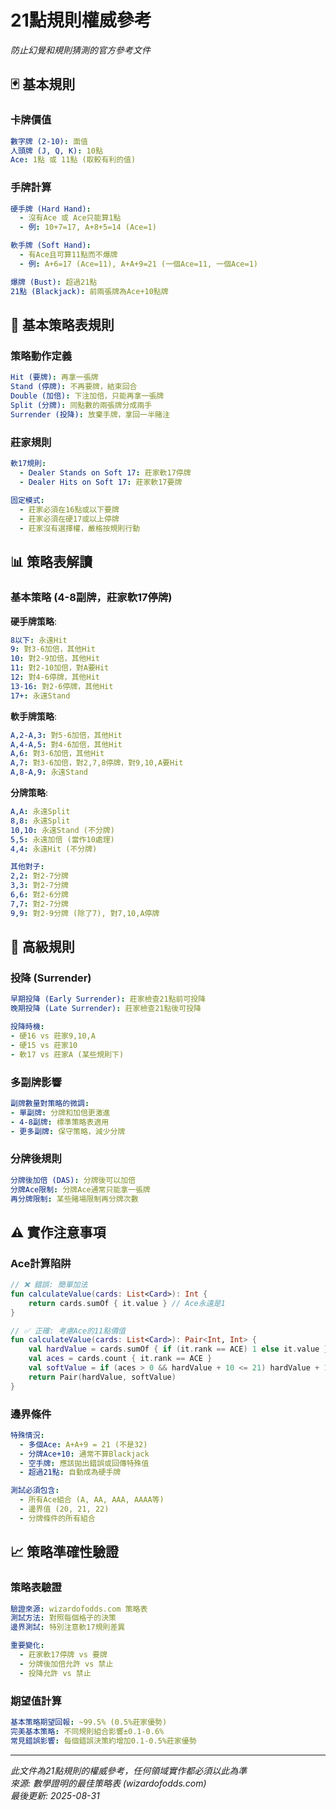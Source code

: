 # 21點規則權威參考

*防止幻覺和規則猜測的官方參考文件*

## 🃏 基本規則

### 卡牌價值
```yaml
數字牌 (2-10): 面值
人頭牌 (J, Q, K): 10點
Ace: 1點 或 11點 (取較有利的值)
```

### 手牌計算
```yaml
硬手牌 (Hard Hand): 
  - 沒有Ace 或 Ace只能算1點
  - 例: 10+7=17, A+8+5=14 (Ace=1)

軟手牌 (Soft Hand):
  - 有Ace且可算11點而不爆牌
  - 例: A+6=17 (Ace=11), A+A+9=21 (一個Ace=11, 一個Ace=1)

爆牌 (Bust): 超過21點
21點 (Blackjack): 前兩張牌為Ace+10點牌
```

## 🎯 基本策略表規則

### 策略動作定義
```yaml
Hit (要牌): 再拿一張牌
Stand (停牌): 不再要牌，結束回合
Double (加倍): 下注加倍，只能再拿一張牌
Split (分牌): 同點數的兩張牌分成兩手
Surrender (投降): 放棄手牌，拿回一半賭注
```

### 莊家規則
```yaml
軟17規則:
  - Dealer Stands on Soft 17: 莊家軟17停牌
  - Dealer Hits on Soft 17: 莊家軟17要牌
  
固定模式:
  - 莊家必須在16點或以下要牌
  - 莊家必須在硬17或以上停牌
  - 莊家沒有選擇權，嚴格按規則行動
```

## 📊 策略表解讀

### 基本策略 (4-8副牌，莊家軟17停牌)
**硬手牌策略**:
```yaml
8以下: 永遠Hit
9: 對3-6加倍，其他Hit  
10: 對2-9加倍，其他Hit
11: 對2-10加倍，對A要Hit
12: 對4-6停牌，其他Hit
13-16: 對2-6停牌，其他Hit
17+: 永遠Stand
```

**軟手牌策略**:
```yaml
A,2-A,3: 對5-6加倍，其他Hit
A,4-A,5: 對4-6加倍，其他Hit  
A,6: 對3-6加倍，其他Hit
A,7: 對3-6加倍，對2,7,8停牌，對9,10,A要Hit
A,8-A,9: 永遠Stand
```

**分牌策略**:
```yaml
A,A: 永遠Split
8,8: 永遠Split
10,10: 永遠Stand (不分牌)
5,5: 永遠加倍 (當作10處理)
4,4: 永遠Hit (不分牌)

其他對子:
2,2: 對2-7分牌
3,3: 對2-7分牌  
6,6: 對2-6分牌
7,7: 對2-7分牌
9,9: 對2-9分牌 (除了7), 對7,10,A停牌
```

## 🔢 高級規則

### 投降 (Surrender)
```yaml
早期投降 (Early Surrender): 莊家檢查21點前可投降
晚期投降 (Late Surrender): 莊家檢查21點後可投降

投降時機:
- 硬16 vs 莊家9,10,A
- 硬15 vs 莊家10
- 軟17 vs 莊家A (某些規則下)
```

### 多副牌影響
```yaml
副牌數量對策略的微調:
- 單副牌: 分牌和加倍更激進
- 4-8副牌: 標準策略表適用
- 更多副牌: 保守策略，減少分牌
```

### 分牌後規則
```yaml
分牌後加倍 (DAS): 分牌後可以加倍
分牌Ace限制: 分牌Ace通常只能拿一張牌
再分牌限制: 某些賭場限制再分牌次數
```

## ⚠️ 實作注意事項

### Ace計算陷阱
```kotlin
// ❌ 錯誤: 簡單加法
fun calculateValue(cards: List<Card>): Int {
    return cards.sumOf { it.value } // Ace永遠是1
}

// ✅ 正確: 考慮Ace的11點價值
fun calculateValue(cards: List<Card>): Pair<Int, Int> {
    val hardValue = cards.sumOf { if (it.rank == ACE) 1 else it.value }
    val aces = cards.count { it.rank == ACE }
    val softValue = if (aces > 0 && hardValue + 10 <= 21) hardValue + 10 else hardValue
    return Pair(hardValue, softValue)
}
```

### 邊界條件
```yaml
特殊情況:
  - 多個Ace: A+A+9 = 21 (不是32)
  - 分牌Ace+10: 通常不算Blackjack
  - 空手牌: 應該拋出錯誤或回傳特殊值
  - 超過21點: 自動成為硬手牌

測試必須包含:
  - 所有Ace組合 (A, AA, AAA, AAAA等)
  - 邊界值 (20, 21, 22)
  - 分牌條件的所有組合
```

## 📈 策略準確性驗證

### 策略表驗證
```yaml
驗證來源: wizardofodds.com 策略表
測試方法: 對照每個格子的決策
邊界測試: 特別注意軟17規則差異

重要變化:
  - 莊家軟17停牌 vs 要牌
  - 分牌後加倍允許 vs 禁止  
  - 投降允許 vs 禁止
```

### 期望值計算
```yaml
基本策略期望回報: ~99.5% (0.5%莊家優勢)
完美基本策略: 不同規則組合影響±0.1-0.6%
常見錯誤影響: 每個錯誤決策約增加0.1-0.5%莊家優勢
```

---

*此文件為21點規則的權威參考，任何領域實作都必須以此為準*  
*來源: 數學證明的最佳策略表 (wizardofodds.com)*  
*最後更新: 2025-08-31*